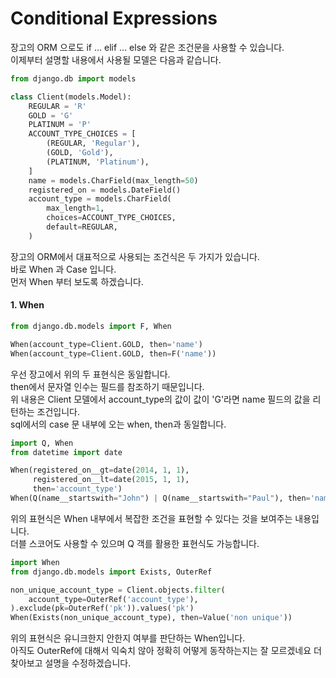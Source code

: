 # Conditional Expressions

장고의 ORM 으로도 if ... elif ... else 와 같은 조건문을 사용할 수 있습니다.  
이제부터 설명할 내용에서 사용될 모델은 다음과 같습니다.

```python
from django.db import models

class Client(models.Model):
    REGULAR = 'R'
    GOLD = 'G'
    PLATINUM = 'P'
    ACCOUNT_TYPE_CHOICES = [
        (REGULAR, 'Regular'),
        (GOLD, 'Gold'),
        (PLATINUM, 'Platinum'),
    ]
    name = models.CharField(max_length=50)
    registered_on = models.DateField()
    account_type = models.CharField(
        max_length=1,
        choices=ACCOUNT_TYPE_CHOICES,
        default=REGULAR,
    )
```

장고의 ORM에서 대표적으로 사용되는 조건식은 두 가지가 있습니다.  
바로 When 과 Case 입니다.  
먼저 When 부터 보도록 하겠습니다.

#### 1. When

```python
from django.db.models import F, When

When(account_type=Client.GOLD, then='name')
When(account_type=Client.GOLD, then=F('name'))
```

우선 장고에서 위의 두 표현식은 동일합니다.  
then에서 문자열 인수는 필드를 참조하기 때문입니다.  
위 내용은 Client 모델에서 account\_type의 값이 값이 'G'라면 name 필드의 값을 리턴하는 조건입니다.  
sql에서의 case 문 내부에 오는 when, then과 동일합니다.

```python
import Q, When
from datetime import date

When(registered_on__gt=date(2014, 1, 1),
     registered_on__lt=date(2015, 1, 1),
     then='account_type')
When(Q(name__startswith="John") | Q(name__startswith="Paul"), then='name')
```

위의 표현식은 When 내부에서 복잡한 조건을 표현할 수 있다는 것을 보여주는 내용입니다.  
더블 스코어도 사용할 수 있으며 Q 객를 활용한 표현식도 가능합니다.

```python
import When
from django.db.models import Exists, OuterRef

non_unique_account_type = Client.objects.filter(
    account_type=OuterRef('account_type'),
).exclude(pk=OuterRef('pk')).values('pk')
When(Exists(non_unique_account_type), then=Value('non unique'))
```

위의 표현식은 유니크한지 안한지 여부를 판단하는 When입니다.  
아직도 OuterRef에 대해서 익숙치 않아 정확히 어떻게 동작하는지는 잘 모르겠네요 더 찾아보고 설명을 수정하겠습니다.

